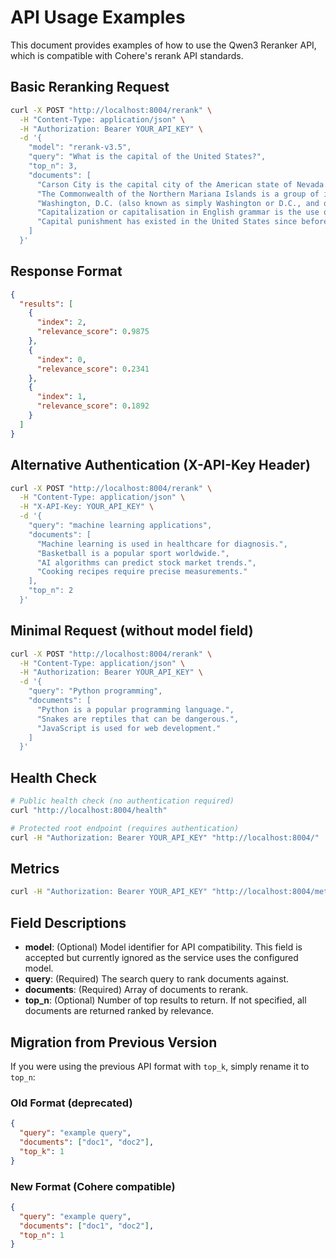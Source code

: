 # API Usage Examples

This document provides examples of how to use the Qwen3 Reranker API, which is compatible with Cohere's rerank API standards.

## Basic Reranking Request

```bash
curl -X POST "http://localhost:8004/rerank" \
  -H "Content-Type: application/json" \
  -H "Authorization: Bearer YOUR_API_KEY" \
  -d '{
    "model": "rerank-v3.5",
    "query": "What is the capital of the United States?",
    "top_n": 3,
    "documents": [
      "Carson City is the capital city of the American state of Nevada.",
      "The Commonwealth of the Northern Mariana Islands is a group of islands in the Pacific Ocean. Its capital is Saipan.",
      "Washington, D.C. (also known as simply Washington or D.C., and officially as the District of Columbia) is the capital of the United States. It is a federal district.",
      "Capitalization or capitalisation in English grammar is the use of a capital letter at the start of a word. English usage varies from capitalization in other languages.",
      "Capital punishment has existed in the United States since before the United States was a country. As of 2017, capital punishment is legal in 30 of the 50 states."
    ]
  }'
```

## Response Format

```json
{
  "results": [
    {
      "index": 2,
      "relevance_score": 0.9875
    },
    {
      "index": 0,
      "relevance_score": 0.2341
    },
    {
      "index": 1,
      "relevance_score": 0.1892
    }
  ]
}
```

## Alternative Authentication (X-API-Key Header)

```bash
curl -X POST "http://localhost:8004/rerank" \
  -H "Content-Type: application/json" \
  -H "X-API-Key: YOUR_API_KEY" \
  -d '{
    "query": "machine learning applications",
    "documents": [
      "Machine learning is used in healthcare for diagnosis.",
      "Basketball is a popular sport worldwide.",
      "AI algorithms can predict stock market trends.",
      "Cooking recipes require precise measurements."
    ],
    "top_n": 2
  }'
```

## Minimal Request (without model field)

```bash
curl -X POST "http://localhost:8004/rerank" \
  -H "Content-Type: application/json" \
  -H "Authorization: Bearer YOUR_API_KEY" \
  -d '{
    "query": "Python programming",
    "documents": [
      "Python is a popular programming language.",
      "Snakes are reptiles that can be dangerous.",
      "JavaScript is used for web development."
    ]
  }'
```

## Health Check

```bash
# Public health check (no authentication required)
curl "http://localhost:8004/health"

# Protected root endpoint (requires authentication)
curl -H "Authorization: Bearer YOUR_API_KEY" "http://localhost:8004/"
```

## Metrics

```bash
curl -H "Authorization: Bearer YOUR_API_KEY" "http://localhost:8004/metrics"
```

## Field Descriptions

- **model**: (Optional) Model identifier for API compatibility. This field is accepted but currently ignored as the service uses the configured model.
- **query**: (Required) The search query to rank documents against.
- **documents**: (Required) Array of documents to rerank.
- **top_n**: (Optional) Number of top results to return. If not specified, all documents are returned ranked by relevance.

## Migration from Previous Version

If you were using the previous API format with `top_k`, simply rename it to `top_n`:

### Old Format (deprecated)
```json
{
  "query": "example query",
  "documents": ["doc1", "doc2"],
  "top_k": 1
}
```

### New Format (Cohere compatible)
```json
{
  "query": "example query",
  "documents": ["doc1", "doc2"],
  "top_n": 1
}
```
